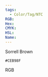 ```yaml
---
tags:
  - Color/Tag/NTC
RGB:
Hex:
CMYK:
HSL:
Name:
---
```

Sorrell Brown
```palette
#CEB98F
```
RGB
